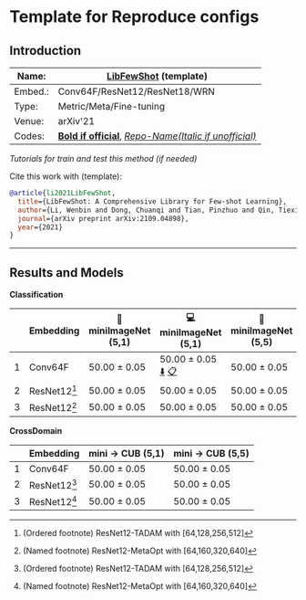 # Template for Reproduce configs
## Introduction
| Name:    | [LibFewShot](Link-to-paper) (template)         |
|----------|-------------------------------|
| Embed.:  | Conv64F/ResNet12/ResNet18/WRN |
| Type:    | Metric/Meta/Fine-tuning       |
| Venue:   | arXiv'21                      |
| Codes:   | [**Bold if official**](https://github.com/RL-VIG/LibFewShot), [*Repo-Name(Italic if unofficial)*](link)                   |
*Tutorials for train and test this method (if needed)*

Cite this work with (template):
```bibtex
@article{li2021LibFewShot,
  title={LibFewShot: A Comprehensive Library for Few-shot Learning},
  author={Li, Wenbin and Dong, Chuanqi and Tian, Pinzhuo and Qin, Tiexin and Yang, Xuesong and Wang, Ziyi and Huo Jing and Shi, Yinghuan and Wang, Lei and Gao, Yang and Luo, Jiebo},
  journal={arXiv preprint arXiv:2109.04898},
  year={2021}
}
```
---
## Results and Models

**Classification**

|   | Embedding | :book: miniImageNet (5,1) | :computer: miniImageNet (5,1) | :book:miniImageNet (5,5) | :computer: miniImageNet (5,5) | :memo: Comments  |
|---|-----------|--------------------|--------------------|--------------------|--------------------|---|
| 1 | Conv64F | 50.00 ± 0.05 | 50.00 ± 0.05 [:arrow_down:](Link-to-model-url) [:clipboard:](Link-to-config-url) | 50.00 ± 0.05 | 50.00 ± 0.05 | Comments |
| 2 | ResNet12[^1] | 50.00 ± 0.05 | 50.00 ± 0.05 | 50.00 ± 0.05 | 50.00 ± 0.05 | Comments |
| 3 | ResNet12[^metaopt] | 50.00 ± 0.05 | 50.00 ± 0.05 | 50.00 ± 0.05 | 50.00 ± 0.05 | Comments |




**CrossDomain**

|   | Embedding | mini -> CUB (5,1) | mini -> CUB (5,5) |
|---|-----------|--------------------|--------------------|
| 1 | Conv64F   | 50.00 ± 0.05       | 50.00 ± 0.05       |
| 2 | ResNet12[^1]| 50.00 ± 0.05       | 50.00 ± 0.05       |
| 3 | ResNet12[^metaopt] | 50.00 ± 0.05       | 50.00 ± 0.05       |

[^1]: (Ordered footnote) ResNet12-TADAM with [64,128,256,512]
[^metaopt]: (Named footnote) ResNet12-MetaOpt with [64,160,320,640]
